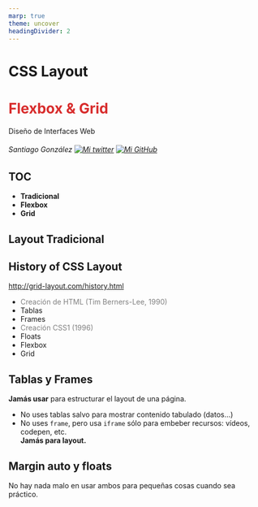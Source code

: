```yaml
---
marp: true
theme: uncover
headingDivider: 2
---
```


# <!--fit-->CSS Layout
<h1 style="color: #d82d2d">Flexbox & Grid</h1>

Diseño de Interfaces Web

###### Santiago González [![Mi twitter](https://proxy.duckduckgo.com/ip3/twitter.com.ico)](https://twitter.com/santi_sgz) [![Mi GitHub](https://proxy.duckduckgo.com/ip3/gist.github.com.ico)](https://github.com/santigz)

## TOC

- **Tradicional**
- **Flexbox**
- **Grid**

## <!--fit-->Layout Tradicional
<!-- _class: invert -->

## History of CSS Layout

http://grid-layout.com/history.html

- <span style="color: gray">Creación de HTML (Tim Berners-Lee, 1990)</span>
- Tablas
- Frames
- <span style="color: gray">Creación CSS1 (1996)</span>
- Floats
- Flexbox
- Grid

## Tablas y Frames

**Jamás usar** para estructurar el layout de una página.

- No uses tablas salvo para mostrar contenido tabulado (datos...)
- No uses `frame`, pero usa `iframe` sólo para embeber recursos: vídeos, codepen, etc.<br> **Jamás para layout.**

## Margin auto y floats

No hay nada malo en usar ambos para pequeñas cosas cuando sea práctico.
